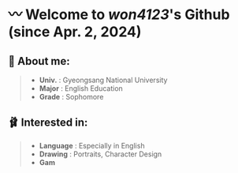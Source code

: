 # 〰️ Welcome to *won4123*'s Github (since Apr. 2, 2024)

## 🧸 **About me:**
>* **Univ.** : Gyeongsang National University
>* **Major** : English Education
>* **Grade** : Sophomore

## 🩰 **Interested in:**
>* **Language** : Especially in English
>* **Drawing** : Portraits, Character Design
>* **Gam**
